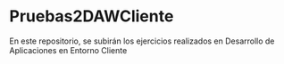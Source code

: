# Pruebas2DAWCliente
En este repositorio, se subirán los ejercicios realizados en Desarrollo de Aplicaciones en Entorno Cliente
